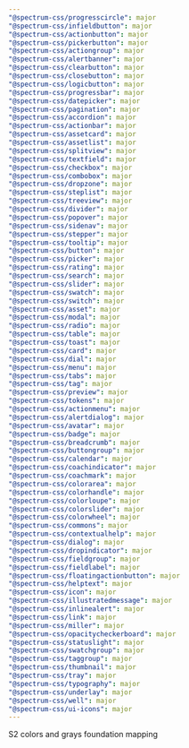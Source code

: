 ```yaml
---
"@spectrum-css/progresscircle": major
"@spectrum-css/infieldbutton": major
"@spectrum-css/actionbutton": major
"@spectrum-css/pickerbutton": major
"@spectrum-css/actiongroup": major
"@spectrum-css/alertbanner": major
"@spectrum-css/clearbutton": major
"@spectrum-css/closebutton": major
"@spectrum-css/logicbutton": major
"@spectrum-css/progressbar": major
"@spectrum-css/datepicker": major
"@spectrum-css/pagination": major
"@spectrum-css/accordion": major
"@spectrum-css/actionbar": major
"@spectrum-css/assetcard": major
"@spectrum-css/assetlist": major
"@spectrum-css/splitview": major
"@spectrum-css/textfield": major
"@spectrum-css/checkbox": major
"@spectrum-css/combobox": major
"@spectrum-css/dropzone": major
"@spectrum-css/steplist": major
"@spectrum-css/treeview": major
"@spectrum-css/divider": major
"@spectrum-css/popover": major
"@spectrum-css/sidenav": major
"@spectrum-css/stepper": major
"@spectrum-css/tooltip": major
"@spectrum-css/button": major
"@spectrum-css/picker": major
"@spectrum-css/rating": major
"@spectrum-css/search": major
"@spectrum-css/slider": major
"@spectrum-css/swatch": major
"@spectrum-css/switch": major
"@spectrum-css/asset": major
"@spectrum-css/modal": major
"@spectrum-css/radio": major
"@spectrum-css/table": major
"@spectrum-css/toast": major
"@spectrum-css/card": major
"@spectrum-css/dial": major
"@spectrum-css/menu": major
"@spectrum-css/tabs": major
"@spectrum-css/tag": major
"@spectrum-css/preview": major
"@spectrum-css/tokens": major
"@spectrum-css/actionmenu": major
"@spectrum-css/alertdialog": major
"@spectrum-css/avatar": major
"@spectrum-css/badge": major
"@spectrum-css/breadcrumb": major
"@spectrum-css/buttongroup": major
"@spectrum-css/calendar": major
"@spectrum-css/coachindicator": major
"@spectrum-css/coachmark": major
"@spectrum-css/colorarea": major
"@spectrum-css/colorhandle": major
"@spectrum-css/colorloupe": major
"@spectrum-css/colorslider": major
"@spectrum-css/colorwheel": major
"@spectrum-css/commons": major
"@spectrum-css/contextualhelp": major
"@spectrum-css/dialog": major
"@spectrum-css/dropindicator": major
"@spectrum-css/fieldgroup": major
"@spectrum-css/fieldlabel": major
"@spectrum-css/floatingactionbutton": major
"@spectrum-css/helptext": major
"@spectrum-css/icon": major
"@spectrum-css/illustratedmessage": major
"@spectrum-css/inlinealert": major
"@spectrum-css/link": major
"@spectrum-css/miller": major
"@spectrum-css/opacitycheckerboard": major
"@spectrum-css/statuslight": major
"@spectrum-css/swatchgroup": major
"@spectrum-css/taggroup": major
"@spectrum-css/thumbnail": major
"@spectrum-css/tray": major
"@spectrum-css/typography": major
"@spectrum-css/underlay": major
"@spectrum-css/well": major
"@spectrum-css/ui-icons": major
---
```


S2 colors and grays foundation mapping
